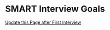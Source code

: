 # SMART Interview Goals

[Update this Page after First Interview](https://github.com/microverseinc/curriculum-professional-skills/blob/main/job-search/define-and-set-smart-goals-for-your-networking-efforts.md)